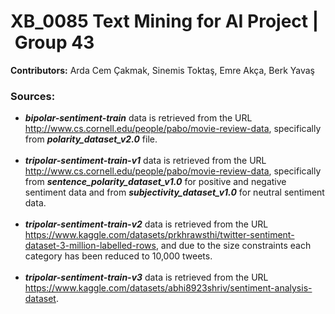 # XB_0085 Text Mining for AI Project | Group 43

**Contributors:** Arda Cem Çakmak, Sinemis Toktaş, Emre Akça, Berk Yavaş <br/>
### Sources:<br/>
- ***bipolar-sentiment-train*** data is retrieved from the URL http://www.cs.cornell.edu/people/pabo/movie-review-data, specifically from ***polarity_dataset_v2.0*** file.<br/><br/>
- ***tripolar-sentiment-train-v1*** data is retrieved from the URL http://www.cs.cornell.edu/people/pabo/movie-review-data, specifically from ***sentence_polarity_dataset_v1.0*** for positive and negative sentiment data and from ***subjectivity_dataset_v1.0*** for neutral sentiment data.<br/><br/>
- ***tripolar-sentiment-train-v2*** data is retrieved from the URL https://www.kaggle.com/datasets/prkhrawsthi/twitter-sentiment-dataset-3-million-labelled-rows, and due to the size constraints each category has been reduced to 10,000 tweets.<br/><br/> 
- ***tripolar-sentiment-train-v3*** data is retrieved from the URL https://www.kaggle.com/datasets/abhi8923shriv/sentiment-analysis-dataset.